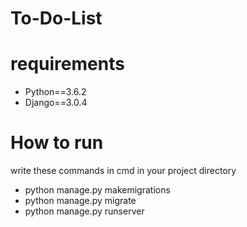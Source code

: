 # To-Do-List

<h1>requirements </h1>
<ul>
  <li>Python==3.6.2 </li>
  <li>Django==3.0.4</li>
</ul>
<h1>How to run </h1>
<p>write these commands in cmd in your project directory </p>
<ul>
  <li>python manage.py makemigrations </li>
  <li>python manage.py migrate </li>
  <li>python manage.py runserver </li>
</ul>
